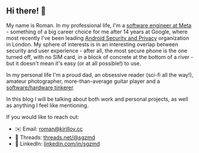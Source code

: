 ## Hi there! 👋

My name is Roman. In my professional life, I'm a [software engineer at Meta](https://www.linkedin.com/in/sgzmd/) - something of a big 
career choice for me after 14 years at Google, where most recently I've been leading [Android Security and Privacy](https://www.android.com/safety/)
organization in London. My sphere of
interests is in an interesting overlap between security and user experience -
after all, the most secure phone is the one turned off, with no SIM card, in a
block of concrete at the bottom of a river - but it doesn't mean it's easy (or
at all possible!) to use.

In my personal life I'm a proud dad, an obsessive reader (sci-fi all the way!),
amateur photographer, more-than-average guitar player and a [software/hardware tinkerer](https://github.com/sgzmd). 

In this blog I will be talking about both work and personal projects, as well as
anything I feel like mentioning.

If you would like to reach out:

- ✉️ Email: [roman@kirillov.cc](mailto:roman@kirillov.cc)
- 🧵 Threads: [threads.net/@sgzmd](https://threads.net/@sgzmd)
- 🔗 LinkedIn: [linkedin.com/in/sgzmd](https://linkedin.com/in/sgzmd)
